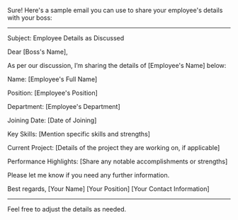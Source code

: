 Sure! Here's a sample email you can use to share your employee's details with your boss:


---

Subject: Employee Details as Discussed

Dear [Boss's Name],

As per our discussion, I’m sharing the details of [Employee's Name] below:

Name: [Employee's Full Name]

Position: [Employee's Position]

Department: [Employee's Department]

Joining Date: [Date of Joining]

Key Skills: [Mention specific skills and strengths]

Current Project: [Details of the project they are working on, if applicable]

Performance Highlights: [Share any notable accomplishments or strengths]


Please let me know if you need any further information.

Best regards,
[Your Name]
[Your Position]
[Your Contact Information]


---

Feel free to adjust the details as needed.

